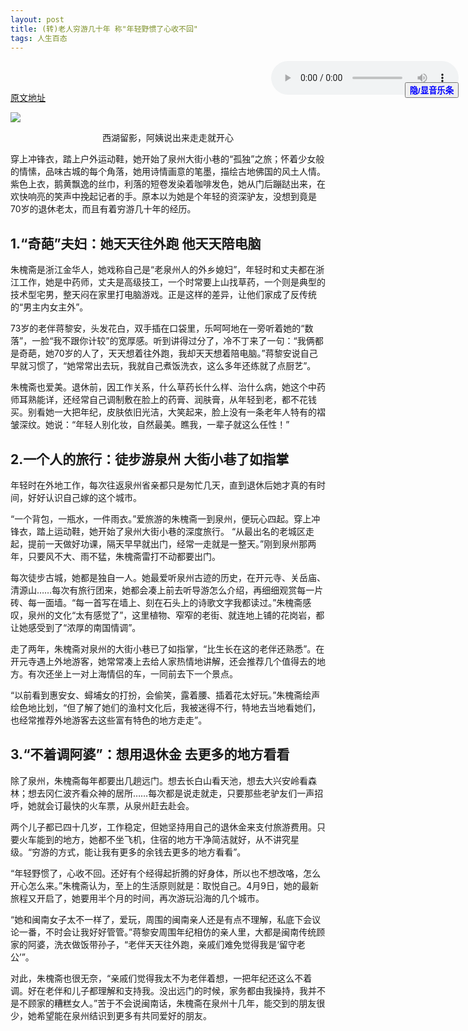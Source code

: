 ```yaml
---
layout: post
title: (转)老人穷游几十年 称"年轻野惯了心收不回" 
tags: 人生百态
---
```


<script>
	var flag=true;
	function change(){	
		if(flag){
			document.getElementById('audio').style.right='-1000px';
			flag=false;
		}else{
			document.getElementById('audio').style.right='15px';
			flag=true;
		}
	}
</script>
<audio controls="controls" id="audio" style="position:fixed; right:15px">
	<source src="/assets/qlyyyxq.mp3" type="audio/mpeg">
	<embed  src="/assets/qlyyyxq.mp3">
</audio><br/><br/>
<button style="position:fixed; right:15px; font-weight:900; color:blue;" onclick="change()">隐/显音乐条</button>

[原文地址](http://news.163.com/16/0413/14/BKHNLM7K00011229.html)

![](http://img1.cache.netease.com/catchpic/0/0D/0DF5569B6586B94460FA285FA17D7CE9.jpg)
<center> 西湖留影，阿姨说出来走走就开心</center>

穿上冲锋衣，踏上户外运动鞋，她开始了泉州大街小巷的“孤独”之旅；怀着少女般的情愫，品味古城的每个角落，她用诗情画意的笔墨，描绘古地佛国的风土人情。
紫色上衣，鹅黄飘逸的丝巾，利落的短卷发染着咖啡发色，她从门后蹦跶出来，在欢快响亮的笑声中挽起记者的手。原本以为她是个年轻的资深驴友，没想到竟是70岁的退休老太，而且有着穷游几十年的经历。

1.“奇葩”夫妇：她天天往外跑 他天天陪电脑
---

朱槐斋是浙江金华人，她戏称自己是“老泉州人的外乡媳妇”，年轻时和丈夫都在浙江工作，她是中药师，丈夫是高级技工，一个时常要上山找草药，一个则是典型的技术型宅男，整天闷在家里打电脑游戏。正是这样的差异，让他们家成了反传统的“男主内女主外”。

73岁的老伴蒋黎安，头发花白，双手插在口袋里，乐呵呵地在一旁听着她的“数落”，一脸“我不跟你计较”的宽厚感。听到讲得过分了，冷不丁来了一句：“我俩都是奇葩，她70岁的人了，天天想着往外跑，我却天天想着陪电脑。”蒋黎安说自己早就习惯了，“她常常出去玩，我就自己煮饭洗衣，这么多年还练就了点厨艺”。

朱槐斋也爱美。退休前，因工作关系，什么草药长什么样、治什么病，她这个中药师耳熟能详，还经常自己调制敷在脸上的药膏、润肤膏，从年轻到老，都不花钱买。别看她一大把年纪，皮肤依旧光洁，大笑起来，脸上没有一条老年人特有的褶皱深纹。她说：“年轻人别化妆，自然最美。瞧我，一辈子就这么任性！”

2.一个人的旅行：徒步游泉州 大街小巷了如指掌
---

年轻时在外地工作，每次往返泉州省亲都只是匆忙几天，直到退休后她才真的有时间，好好认识自己嫁的这个城市。

“一个背包，一瓶水，一件雨衣。”爱旅游的朱槐斋一到泉州，便玩心四起。穿上冲锋衣，踏上运动鞋，她开始了泉州大街小巷的深度旅行。
“从最出名的老城区走起，提前一天做好功课，隔天早早就出门，经常一走就是一整天。”刚到泉州那两年，只要风不大、雨不猛，朱槐斋雷打不动都要出门。

每次徒步古城，她都是独自一人。她最爱听泉州古迹的历史，在开元寺、关岳庙、清源山……每次有旅行团来，她都会凑上前去听导游怎么介绍，再细细观赏每一片砖、每一面墙。“每一首写在墙上、刻在石头上的诗歌文字我都读过。”朱槐斋感叹，泉州的文化“太有感觉了”，这里植物、窄窄的老街、就连地上铺的花岗岩，都让她感受到了“浓厚的南国情调”。

走了两年，朱槐斋对泉州的大街小巷已了如指掌，“比生长在这的老伴还熟悉”。在开元寺遇上外地游客，她常常凑上去给人家热情地讲解，还会推荐几个值得去的地方。有次还坐上一对上海情侣的车，一同前去下一个景点。

“以前看到惠安女、蟳埔女的打扮，会偷笑，露着腰、插着花太好玩。”朱槐斋绘声绘色地比划，“但了解了她们的渔村文化后，我被迷得不行，特地去当地看她们，也经常推荐外地游客去这些富有特色的地方走走”。

3.“不着调阿婆”：想用退休金 去更多的地方看看
---

除了泉州，朱槐斋每年都要出几趟远门。想去长白山看天池，想去大兴安岭看森林；想去冈仁波齐看众神的居所……每次都是说走就走，只要那些老驴友们一声招呼，她就会订最快的火车票，从泉州赶去赴会。

两个儿子都已四十几岁，工作稳定，但她坚持用自己的退休金来支付旅游费用。只要火车能到的地方，她都不坐飞机，住宿的地方干净简洁就好，从不讲究星级。“穷游的方式，能让我有更多的余钱去更多的地方看看”。

“年轻野惯了，心收不回。还好有个经得起折腾的好身体，所以也不想改咯，怎么开心怎么来。”朱槐斋认为，至上的生活原则就是：取悦自己。4月9日，她的最新旅程又开启了，她要用半个月的时间，再次游玩沿海的几个城市。

“她和闽南女子太不一样了，爱玩，周围的闽南亲人还是有点不理解，私底下会议论一番，不时会让我好好管管。”蒋黎安周围年纪相仿的亲人里，大都是闽南传统顾家的阿婆，洗衣做饭带孙子，“老伴天天往外跑，亲戚们难免觉得我是‘留守老公’”。

对此，朱槐斋也很无奈，“亲戚们觉得我太不为老伴着想，一把年纪还这么不着调。好在老伴和儿子都理解和支持我。没出远门的时候，家务都由我操持，我并不是不顾家的糟糕女人。”苦于不会说闽南话，朱槐斋在泉州十几年，能交到的朋友很少，她希望能在泉州结识到更多有共同爱好的朋友。